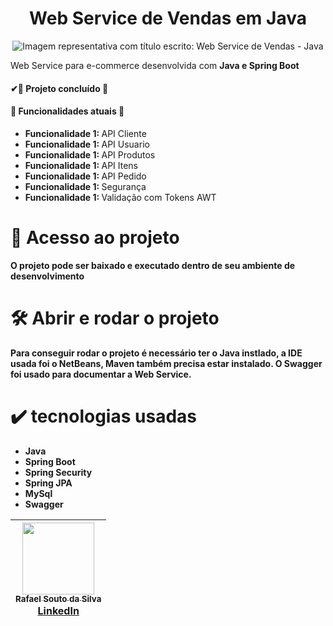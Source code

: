 <h1 align="center"> Web Service de Vendas em Java</h1>

<p align="center">
  <img src="https://github.com/Rafael-a11y/vendas/assets/63820646/82de1548-020f-4806-af66-923954b01e88#vitrinedev" 
    alt="Imagem representativa com título escrito: Web Service de Vendas - Java">
</p>

<p>Web Service para e-commerce desenvolvida com <strong>Java e Spring Boot</strong></p>


<h4>✔🚧 Projeto concluído 🚧</h4>

<h4>🔨 Funcionalidades atuais 🔨 </h4>

<ul>
  <li><strong>Funcionalidade 1: </strong>API Cliente</li>
   <li><strong>Funcionalidade 1: </strong>API Usuario</li>
   <li><strong>Funcionalidade 1: </strong>API Produtos</li>
   <li><strong>Funcionalidade 1: </strong>API Itens</li>
   <li><strong>Funcionalidade 1: </strong>API Pedido</li>
   <li><strong>Funcionalidade 1: </strong>Segurança</li>
   <li><strong>Funcionalidade 1: </strong>Validação com Tokens AWT</li>
</ul>

# 📁 Acesso ao projeto

**O projeto pode ser baixado e executado dentro de seu ambiente de desenvolvimento**

# 🛠️ Abrir e rodar o projeto

**Para conseguir rodar o projeto é necessário ter o Java instlado, a IDE usada foi o NetBeans, Maven também precisa estar instalado. O Swagger foi usado para documentar a Web Service.**

# ✔️ tecnologias usadas
<ul>
  <li><strong>Java</strong></li>
  <li><strong>Spring Boot</strong></li>
  <li><strong>Spring Security</strong></li>
  <li><strong>Spring JPA</strong></li>
  <li><strong>MySql</strong></li>
  <li><strong>Swagger</strong></li>
</ul>

| [<img src="https://github.com/Rafael-a11y/SeteDiasDeCodigoProgramacao/assets/63820646/c4ef5e3f-3a75-4eab-93c5-2f4b38b9b275" width=115><br><sub>Rafael Souto da Silva</sub><br><a href="https://www.linkedin.com/in/rafael-souto-da-silva-920335211/" target="_blank">LinkedIn</a>](https://www.linkedin.com/in/rafael-souto-da-silva-920335211/) |
| :---: |



